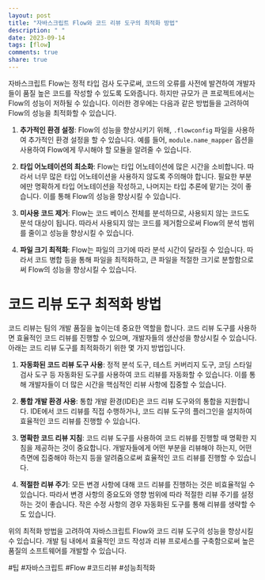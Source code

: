 ```yaml
---
layout: post
title: "자바스크립트 Flow와 코드 리뷰 도구의 최적화 방법"
description: " "
date: 2023-09-14
tags: [flow]
comments: true
share: true
---
```


자바스크립트 Flow는 정적 타입 검사 도구로써, 코드의 오류를 사전에 발견하여 개발자들이 품질 높은 코드를 작성할 수 있도록 도와줍니다. 하지만 규모가 큰 프로젝트에서는 Flow의 성능이 저하될 수 있습니다. 이러한 경우에는 다음과 같은 방법들을 고려하여 Flow의 성능을 최적화할 수 있습니다.

1. **추가적인 환경 설정**: Flow의 성능을 향상시키기 위해, `.flowconfig` 파일을 사용하여 추가적인 환경 설정을 할 수 있습니다. 예를 들어, `module.name_mapper` 옵션을 사용하여 Flow에게 무시해야 할 모듈을 알려줄 수 있습니다.

2. **타입 어노테이션의 최소화**: Flow는 타입 어노테이션에 많은 시간을 소비합니다. 따라서 너무 많은 타입 어노테이션을 사용하지 않도록 주의해야 합니다. 필요한 부분에만 명확하게 타입 어노테이션을 작성하고, 나머지는 타입 추론에 맡기는 것이 좋습니다. 이를 통해 Flow의 성능을 향상시킬 수 있습니다.

3. **미사용 코드 제거**: Flow는 코드 베이스 전체를 분석하므로, 사용되지 않는 코드도 분석 대상이 됩니다. 따라서 사용되지 않는 코드를 제거함으로써 Flow의 분석 범위를 줄이고 성능을 향상시킬 수 있습니다.

4. **파일 크기 최적화**: Flow는 파일의 크기에 따라 분석 시간이 달라질 수 있습니다. 따라서 코드 병합 등을 통해 파일을 최적화하고, 큰 파일을 적절한 크기로 분할함으로써 Flow의 성능을 향상시킬 수 있습니다.

# 코드 리뷰 도구 최적화 방법

코드 리뷰는 팀의 개발 품질을 높이는데 중요한 역할을 합니다. 코드 리뷰 도구를 사용하면 효율적인 코드 리뷰를 진행할 수 있으며, 개발자들의 생산성을 향상시킬 수 있습니다. 아래는 코드 리뷰 도구를 최적화하기 위한 몇 가지 방법입니다.

1. **자동화된 코드 리뷰 도구 사용**: 정적 분석 도구, 테스트 커버리지 도구, 코딩 스타일 검사 도구 등 자동화된 도구를 사용하여 코드 리뷰를 자동화할 수 있습니다. 이를 통해 개발자들이 더 많은 시간을 핵심적인 리뷰 사항에 집중할 수 있습니다.

2. **통합 개발 환경 사용**: 통합 개발 환경(IDE)은 코드 리뷰 도구와의 통합을 지원합니다. IDE에서 코드 리뷰를 직접 수행하거나, 코드 리뷰 도구의 플러그인을 설치하여 효율적인 코드 리뷰를 진행할 수 있습니다.

3. **명확한 코드 리뷰 지침**: 코드 리뷰 도구를 사용하여 코드 리뷰를 진행할 때 명확한 지침을 제공하는 것이 중요합니다. 개발자들에게 어떤 부분을 리뷰해야 하는지, 어떤 측면에 집중해야 하는지 등을 알려줌으로써 효율적인 코드 리뷰를 진행할 수 있습니다.

4. **적절한 리뷰 주기**: 모든 변경 사항에 대해 코드 리뷰를 진행하는 것은 비효율적일 수 있습니다. 따라서 변경 사항의 중요도와 영향 범위에 따라 적절한 리뷰 주기를 설정하는 것이 좋습니다. 작은 수정 사항의 경우 자동화된 도구를 통해 리뷰를 생략할 수도 있습니다.

위의 최적화 방법을 고려하여 자바스크립트 Flow와 코드 리뷰 도구의 성능을 향상시킬 수 있습니다. 개발 팀 내에서 효율적인 코드 작성과 리뷰 프로세스를 구축함으로써 높은 품질의 소프트웨어를 개발할 수 있습니다.

#팁 #자바스크립트 #Flow #코드리뷰 #성능최적화